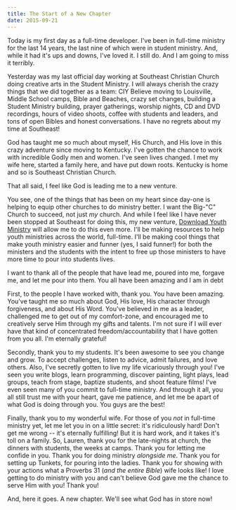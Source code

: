 ```yaml
---
title: The Start of a New Chapter
date: 2015-09-21
---
```


Today is my first day as a full-time developer. I've been in full-time ministry for the last 14 years, the last nine of which were in student ministry. And, while it had it's ups and downs, I've loved it. I still do. And I am going to miss it terribly.

Yesterday was my last official day working at Southeast Christian Church doing creative arts in the Student Ministry. I will always cherish the crazy things that we did together as a team: CIY Believe moving to Louisville, Middle School camps, Bible and Beaches, crazy set changes, building a Student Ministry building, prayer gatherings, worship nights, CD and DVD recordings, hours of video shoots, coffee with students and leaders, and tons of open Bibles and honest conversations. I have no regrets about my time at Southeast!

God has taught me so much about myself, His Church, and His love in this crazy adventure since moving to Kentucky. I've gotten the chance to work with incredible Godly men and women. I've seen lives changed. I met my wife here, started a family here, and have put down roots. Kentucky is home and so is Southeast Christian Church.

That all said, I feel like God is leading me to a new venture.

You see, one of the things that has been on my heart since day-one is helping to equip other churches to do ministry better. I want the Big-"C" Church to succeed, not just _my_ church. And while I feel like I have never been stopped at Southeast for doing this, my new venture, [Download Youth Ministry][1] will allow me to do this even more. I'll be making resources to help youth ministries across the world, full-time. I'll be making cool things that make youth ministry easier and funner (yes, I said funner!) for both the ministers and the students with the intent to free up those ministers to have more time to pour into students lives.

I want to thank all of the people that have lead me, poured into me, forgave me, and let me pour into them. You all have been amazing and I am in debt

First, to the people I have worked with, thank you. You have been amazing. You've taught me so much about God, His love, His character through forgiveness, and about His Word. You've believed in me as a leader, challenged me to get out of my comfort-zone, and encouraged me to creatively serve Him through my gifts and talents. I'm not sure if I will ever have that kind of concentrated freedom/accountability that I have gotten from you all. I'm eternally grateful!

Secondly, thank you to my students. It's been awesome to see you change and grow. To accept challenges, listen to advice, admit failures, and love others. Also, I've secretly gotten to live my life vicariously through you! I've seen you write blogs, learn programming, discover painting, light plays, lead groups, teach from stage, baptize students, and shoot feature films! I've even seen many of you commit to full-time ministry. And through it all, you all still trust me with your heart, gave me patience, and let me be apart of what God is doing through you. You guys are the best!

Finally, thank you to my wonderful wife. For those of you _not_ in full-time ministry yet, let me let you in on a little secret: it's ridiculously hard! Don't get me wrong -- it's eternally fulfilling! But it is hard work, and it takes it's toll on a family. So, Lauren, thank you for the late-nights at church, the dinners with students, the weeks at camps. Thank you for letting me confide in you. Thank you for doing ministry _alongside me_. Thank you for setting up Tunkets, for pouring into the ladies. Thank you for showing with your actions what a Proverbs 31 (_and the entire Bible_) wife looks like! I love getting to do ministry with you and can't believe God gave me the chance to serve Him with you! Thank you!

And, here it goes. A new chapter. We'll see what God has in store now!

[1]: http://downloadyouthministry.com
